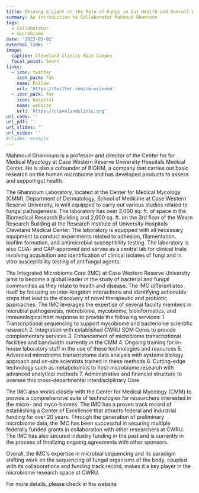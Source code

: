 ```yaml
---
title: Shining a Light on the Role of Fungi in Gut Health and Overall Wellness 
summary: An introduction to Collaborator Mahmoud Ghannoum
tags:
  - Collaborator
  - microbiome
date: '2023-05-02'
external_link: ''
image:
  caption: Cleveland Clinics Main Campus
  focal_point: Smart
links:
  - icon: twitter
    icon_pack: fab
    name: Follow
    url: 'https://twitter.com/cwrucinema'
  - icon_pack: far
    icon: hospital
    name: website
    url: 'https://clevelandclinic.org'
url_code: ''
url_pdf: ''
url_slides: ''
url_video: ''
#slides: example
---
```


Mahmoud Ghannoum is a professor and director of the Center for for Medical Mycology at Case Western Reserve University Hospitals Medical Center. He is also a cofounder of BIOHM, a company that carries out basic research on the human microbiome and has developed products to assess and support gut health.

The Ghannoum Laboratory, located at the Center for Medical Mycology (CMM), Department of Dermatology, School of Medicine at Case Western Reserve University, is well equipped to carry out various studies related to fungal pathogenesis. The laboratory has over 3,000 sq. ft. of space in the Biomedical Research Building and 2,000 sq. ft. on the 3rd floor of the Wearn Research Building at the Research Institute of University Hospitals Cleveland Medical Center. The laboratory is equipped with all necessary equipment to conduct experiments related to adhesion, filamentation, biofilm formation, and antimicrobial susceptibility testing. The laboratory is also CLIA- and CAP-approved and serves as a central lab for clinical trials involving acquisition and identification of clinical isolates of fungi and in vitro susceptibility testing of antifungal agents.

The Integrated Microbiome Core (IMC) at Case Western Reserve University aims to become a global leader in the study of bacterial and fungal communities as they relate to health and disease. The IMC differentiates itself by focusing on inter-kingdom interactions and identifying actionable steps that lead to the discovery of novel therapeutic and probiotic approaches. The IMC leverages the expertise of several faculty members in microbial pathogenesis, microbiome, mycobiome, bioinformatics, and immunological host response to provide the following services: 1. Transcriptional sequencing to support mycobiome and bacteriome scientific research 2. Integration with established CWRU SOM Cores to provide complementary services 3. Enhancement of microbiome transcriptional facilities and bandwidth currently in the CMM 4. Ongoing training for in-house laboratory staff in the use of these technologies and resources 5. Advanced microbiome transcriptome data analysis with systems biology approach and on-site scientists trained in these methods 6. Cutting-edge technology such as metabolomics to host-microbiome research with advanced analytical methods 7. Administrative and financial structure to oversee this cross-departmental interdisciplinary Core

The IMC also works closely with the Center for Medical Mycology (CMM) to provide a comprehensive suite of technologies for researchers interested in the micro- and myco-biomes. The IMC has a proven track record of establishing a Center of Excellence that attracts federal and industrial funding for over 20 years. Through the generation of preliminary microbiome data, the IMC has been successful in securing multiple federally funded grants in collaboration with other researchers at CWRU. The IMC has also secured industry funding in the past and is currently in the process of finalizing ongoing agreements with other sponsors.

Overall, the IMC's expertise in microbial sequencing and its paradigm shifting work on the sequencing of fungal organisms of the body, coupled with its collaborations and funding track record, makes it a key player in the microbiome research space at CWRU.

For more details, please check in the website
